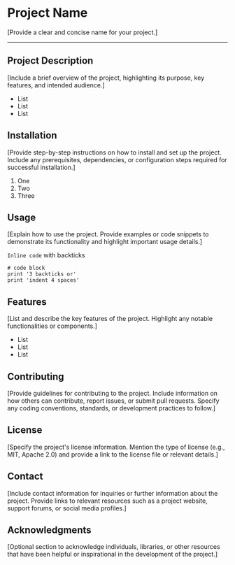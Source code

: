 # Project Name
[Provide a clear and concise name for your project.]

---

## Project Description
[Include a brief overview of the project, highlighting its purpose, key features, and intended audience.]

- List
- List
- List

## Installation
[Provide step-by-step instructions on how to install and set up the project. Include any prerequisites, dependencies, or configuration steps required for successful installation.]

1. One
2. Two
3. Three

## Usage
[Explain how to use the project. Provide examples or code snippets to demonstrate its functionality and highlight important usage details.]

`Inline code` with backticks

```
# code block
print '3 backticks or'
print 'indent 4 spaces'
```

## Features
[List and describe the key features of the project. Highlight any notable functionalities or components.]

- List
- List
- List

## Contributing
[Provide guidelines for contributing to the project. Include information on how others can contribute, report issues, or submit pull requests. Specify any coding conventions, standards, or development practices to follow.]

## License
[Specify the project's license information. Mention the type of license (e.g., MIT, Apache 2.0) and provide a link to the license file or relevant details.]

## Contact
[Include contact information for inquiries or further information about the project. Provide links to relevant resources such as a project website, support forums, or social media profiles.]

## Acknowledgments
[Optional section to acknowledge individuals, libraries, or other resources that have been helpful or inspirational in the development of the project.]

